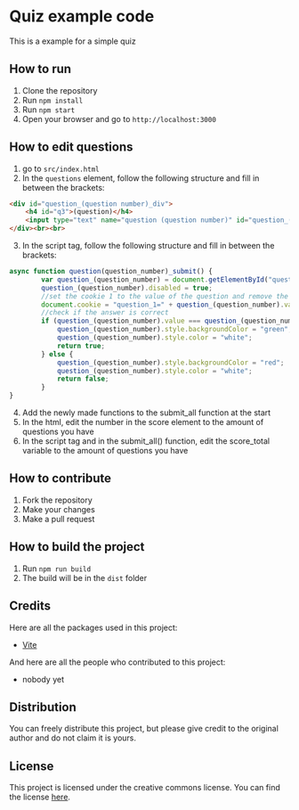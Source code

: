# Quiz example code
This is a example for a simple quiz 
## How to run
1. Clone the repository
2. Run `npm install`
3. Run `npm start`
4. Open your browser and go to `http://localhost:3000`
## How to edit questions
1. go to `src/index.html`
2. In the `questions` element, follow the following structure and fill in between the brackets:
```html
<div id="question_(question number)_div">
    <h4 id="q3">(question)</h4>
    <input type="text" name="question (question number)" id="question_(question number)" data-answer="(answer of the question)">
</div><br><br>
```
3. In the script tag, follow the following structure and fill in between the brackets:
```js
async function question(question_number)_submit() {
        var question_(question_number) = document.getElementById("question_(question_number)");
        question_(question_number).disabled = true;
        //set the cookie 1 to the value of the question and remove the expiry date
        document.cookie = "question_1=" + question_(question_number).value + "; expires=Thu, 01 Jan 3000 00:00:00 UTC; path=/;";
        //check if the answer is correct
        if (question_(question_number).value === question_(question_number).dataset.answer) {
            question_(question_number).style.backgroundColor = "green";
            question_(question_number).style.color = "white";
            return true;
        } else {
            question_(question_number).style.backgroundColor = "red";
            question_(question_number).style.color = "white";
            return false;
        }
}
```	
4. Add the newly made functions to the submit_all function at the start
5. In the html, edit the number in the score element to the amount of questions you have
6. In the script tag and in the submit_all() function, edit the score_total variable to the amount of questions you have
## How to contribute
1. Fork the repository
2. Make your changes
3. Make a pull request
## How to build the project
1. Run `npm run build`
2. The build will be in the `dist` folder
## Credits
Here are all the packages used in this project:
- [Vite](https://vitejs.dev/)

And here are all the people who contributed to this project:
- nobody yet
## Distribution
You can freely distribute this project, but please give credit to the original author and do not claim it is yours.
## License
This project is licensed under the creative commons license. You can find the license [here](https://creativecommons.org/licenses/by-nc-sa/4.0/).
